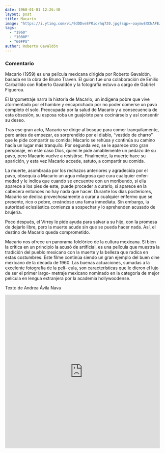 ```yaml
---
date: 1960-01-01 12:26:40
layout: post
title: Macario
image: "https://i.ytimg.com/vi/9dODve8PRio/hq720.jpg?sqp=-oaymwEXCNAFEJQDSFryq4qpAwkIARUAAIhCGAE=&rs=AOn4CLBlpnEkxAJMLAZ_MeVH9jJTwalDFA"
tags:
  - "1960"
  - "1080P"
  - "60FPS"
author: Roberto Gavaldón
---
```


### Comentario

Macario (1959) es una película mexicana dirigida por Roberto Gavaldón, basada en la obra de Bruno Traven. El guion fue una colaboración de Emilio Carballido con
Roberto Gavaldón y la fotografía estuvo a cargo de Gabriel Figueroa.

El largometraje narra la historia de Macario, un indígena pobre que vive atormentado por el hambre y encaprichado por no poder comerse un pavo completo él solo. Preocupada por la salud de Macario y a consecuencia de esta obsesión, su esposa roba un guajolote para cocinárselo y así consentir su deseo.

Tras ese gran acto, Macario se dirige al bosque para comer tranquilamente, pero antes de empezar, es sorprendido por el diablo, “vestido de charro” que le pide compartir su comida; Macario se rehúsa y continúa su camino hacía un lugar más tranquilo. Por segunda vez, se le aparece otro gran personaje, en este caso Dios, quien le pide amablemente un pedazo de su pavo, pero Macario vuelve a resistirse. Finalmente, la muerte hace su aparición, y esta vez Macario accede, astuto, a compartir su comida. 

La muerte, asombrada por los rechazos anteriores y agradecida por el pavo, obsequia a Macario un agua milagrosa que cura cualquier enfer- medad y le indica que cuando se encuentre con un moribundo, si ella aparece a los pies de este, puede proceder a curarlo, si aparece en la cabecera entonces no hay nada que hacer.
Durante los días posteriores, Macario se dedica provechosamente a curar a cualquier enfermo que se presente, rico o pobre, creándose una fama inmediata. Sin embargo, la autoridad eclesiástica comienza a sospechar y lo aprehenden acusado de brujería. 

Poco después, el Virrey le pide ayuda para salvar a su hijo, con la promesa de dejarlo libre, pero la muerte acude sin que se pueda hacer nada. Así, el destino de Macario queda comprometido.

Macario nos ofrece un panorama folclórico de la cultura mexicana. Si bien la crítica en un principio la acusó de artificial, es una película que muestra la tradición del pueblo mexicano con la muerte y la belleza que radica en estas costumbres. Este filme continúa siendo un gran ejemplo del buen cine mexicano de la década de 1960. Las buenas actuaciones, sumadas a la excelente fotografía de la pelí- cula, son características que le dieron el lujo de ser el primer largo- metraje mexicano nominado en la categoría de mejor película en lengua extranjera por la academia hollywoodense.

Texto de Andrea Ávila Nava 

<iframe width="100%" height="500wh" src="https://www.youtube.com/embed/9dODve8PRio" title="YouTube video player" frameborder="0" allow="accelerometer; autoplay; clipboard-write; encrypted-media; gyroscope; picture-in-picture" allowfullscreen></iframe>